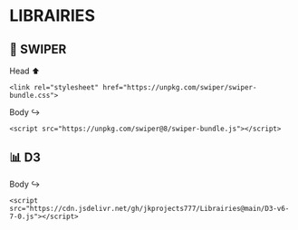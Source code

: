 # LIBRAIRIES

## :card_index: SWIPER

Head :arrow_up:

```<link rel="stylesheet" href="https://unpkg.com/swiper/swiper-bundle.css">```<br/>

Body :arrow_right_hook:

```<script src="https://unpkg.com/swiper@8/swiper-bundle.js"></script>```<br/>


## :bar_chart: D3

Body :arrow_right_hook:

```<script src="https://cdn.jsdelivr.net/gh/jkprojects777/Librairies@main/D3-v6-7-0.js"></script>```<br/>

